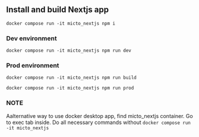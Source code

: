## Install and build Nextjs app

```shell
docker compose run -it micto_nextjs npm i
```

### Dev environment

```shell
docker compose run -it micto_nextjs npm run dev
```

### Prod environment

```shell
docker compose run -it micto_nextjs npm run build
```

```shell
docker compose run -it micto_nextjs npm run prod
```

### NOTE

Aalternative way to use docker desktop app, find micto_nextjs container. Go to exec tab inside. Do all necessary commands without `docker compose run -it micto_nextjs`
